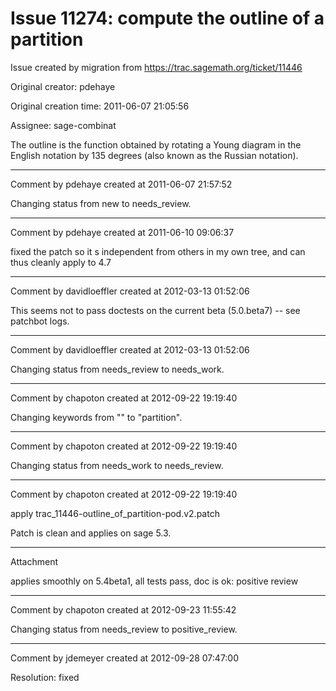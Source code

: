 # Issue 11274: compute the outline of a partition

Issue created by migration from https://trac.sagemath.org/ticket/11446

Original creator: pdehaye

Original creation time: 2011-06-07 21:05:56

Assignee: sage-combinat

The outline is the function obtained by rotating a Young diagram in the English notation by 135 degrees (also known as the Russian notation).


---

Comment by pdehaye created at 2011-06-07 21:57:52

Changing status from new to needs_review.


---

Comment by pdehaye created at 2011-06-10 09:06:37

fixed the patch so it s independent from others in my own tree, and can thus cleanly apply to 4.7


---

Comment by davidloeffler created at 2012-03-13 01:52:06

This seems not to pass doctests on the current beta (5.0.beta7) -- see patchbot logs.


---

Comment by davidloeffler created at 2012-03-13 01:52:06

Changing status from needs_review to needs_work.


---

Comment by chapoton created at 2012-09-22 19:19:40

Changing keywords from "" to "partition".


---

Comment by chapoton created at 2012-09-22 19:19:40

Changing status from needs_work to needs_review.


---

Comment by chapoton created at 2012-09-22 19:19:40

apply trac_11446-outline_of_partition-pod.v2.patch 

Patch is clean and applies on sage 5.3.


---

Attachment

applies smoothly on 5.4beta1, all tests pass, doc is ok: positive review


---

Comment by chapoton created at 2012-09-23 11:55:42

Changing status from needs_review to positive_review.


---

Comment by jdemeyer created at 2012-09-28 07:47:00

Resolution: fixed
